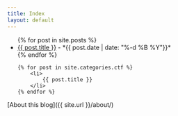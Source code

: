 ```yaml
---
title: Index
layout: default
---
```


<ul>
    {% for post in site.posts %}
        <li>
            <a href="{{ post.url }}">{{ post.title }}</a> - *{{ post.date | date: "%-d %B %Y"}}*
        </li>
    {% endfor %}

    {% for post in site.categories.ctf %}
        <li>
            {{ post.title }}
        </li>
    {% endfor %}
</ul>


[About this blog]({{ site.url }}/about/)